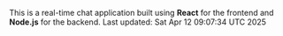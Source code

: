 This is a real-time chat application built using **React** for the frontend and **Node.js** for the backend.
Last updated: Sat Apr 12 09:07:34 UTC 2025
